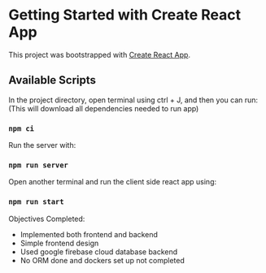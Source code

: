 # Getting Started with Create React App

This project was bootstrapped with [Create React App](https://github.com/facebook/create-react-app).

## Available Scripts

In the project directory, open terminal using ctrl + J, and then you can run:
(This will download all dependencies needed to run app)

### `npm ci`

Run the server with:

### `npm run server`

Open another terminal and run the client side react app using:

### `npm run start`


Objectives Completed:

- Implemented both frontend and backend
- Simple frontend design
- Used google firebase cloud database backend
- No ORM done and dockers set up not completed

